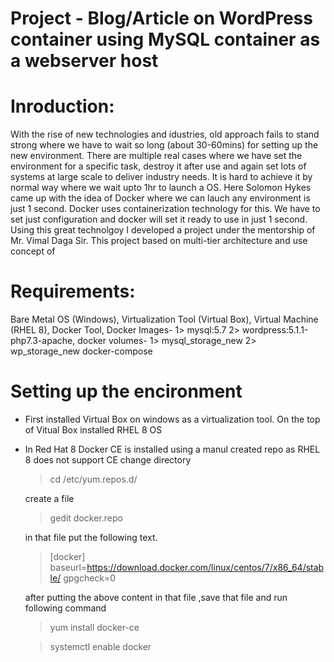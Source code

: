 # Project - Blog/Article on WordPress container using MySQL container as a webserver host  
# Inroduction:
  With the rise of new technologies and idustries, old approach fails to stand strong where we have to wait so long (about 30-60mins) for setting up the new environment. There are multiple real cases where we have set the environment for a specific task, destroy it after use and again set lots of systems at large scale to deliver industry needs. It is hard to achieve it by normal way where we wait upto 1hr to launch a OS.
  Here Solomon Hykes came up with the idea of Docker where we can lauch any environment is just 1 second. Docker uses containerization technology for this. We have to set just configuration and docker will set it ready to use in just 1 second. Using this great technolgoy I developed a project under the mentorship of Mr. Vimal Daga Sir.
 This project based on multi-tier architecture and use concept of 
 
 # Requirements:
Bare Metal OS (Windows),
Virtualization Tool (Virtual Box),
Virtual Machine (RHEL 8),
Docker Tool,
Docker Images-
 1> mysql:5.7
 2> wordpress:5.1.1-php7.3-apache,
docker volumes-
 1> mysql_storage_new
 2> wp_storage_new
docker-compose

# Setting up the encironment
- First installed Virtual Box on windows as a virtualization tool. On the top of Vitual Box installed RHEL 8 OS
- In Red Hat 8 Docker CE is installed using a manul created repo as RHEL 8 does not support CE
  change directory  
  >cd /etc/yum.repos.d/
  
  create a file 
  >gedit docker.repo
  
  in that file put the following text.
  
  >[docker]
  baseurl=https://download.docker.com/linux/centos/7/x86_64/stable/
  gpgcheck=0
  
  after putting the above content in that file ,save that file and run following command
  >yum install docker-ce
  
  >systemctl enable docker
